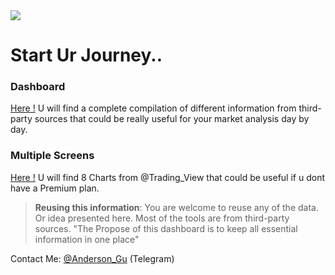 <img src="https://anderson-algo.github.io/Images/ANDERSON%20-%20FX%20DASHBOARD.png">



# Start Ur Journey..

### Dashboard
[Here  !](http://Anderson-ALGO.github.io/dashboard.html) U will find a complete compilation of different information from third-party sources that could be really useful for your market analysis day by day.

### Multiple Screens 

[Here  !]( http://Anderson-ALGO.github.io/multiple-screens.html) U will find 8 Charts from @Trading_View that could be useful if u dont have a Premium plan.

> **Reusing this information**: You are welcome to reuse any of the data. Or idea presented here. Most of the tools are from third-party sources. "The Propose of this dashboard is to keep all essential information in one place"
> 
Contact Me: [@Anderson_Gu](https://t.me/Anderson_Gu) (Telegram)

